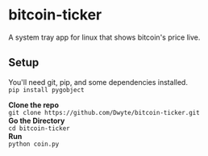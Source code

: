 # bitcoin-ticker
A system tray app for linux that shows bitcoin's price live.  
## Setup
You'll need git, pip, and some dependencies installed.  
`pip install pygobject`  

**Clone the repo**  
`git clone https://github.com/Dwyte/bitcoin-ticker.git`  
**Go the Directory**  
`cd bitcoin-ticker`  
**Run**  
`python coin.py`  